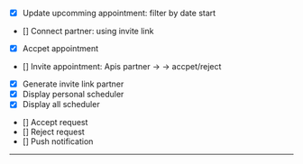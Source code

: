 -   [x] Update upcomming appointment: filter by date start
-   [] Connect partner: using invite link
-   [x] Accpet appointment
-   [] Invite appointment: Apis partner ->  -> accpet/reject
-   [x] Generate invite link partner
-   [x] Display personal scheduler
-   [x] Display all scheduler
-   [] Accept request
-   [] Reject request
-   [] Push notification
---